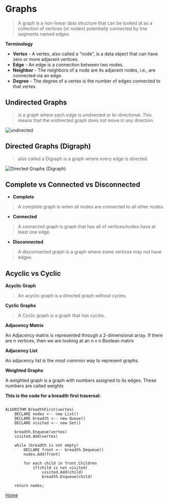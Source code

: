 # Graphs


> A graph is a non-linear data structure that can be looked at as a collection of vertices (or nodes) potentially connected by line segments named edges.


**Terminology**


  *  **Vertex** - A vertex, also called a “node”, is a data object that can have zero or more adjacent vertices.
  * **Edge** - An edge is a connection between two nodes.
  * **Neighbor** - The neighbors of a node are its
   adjacent nodes, i.e., are connected via an edge.
  * **Degree** - The degree of a vertex is the number of edges connected to that vertex.


## Undirected Graphs

>  is a graph where each edge is undirected or bi-directional. This means that the undirected graph does not move in any direction.

![undirected](https://upload.wikimedia.org/wikipedia/commons/thumb/3/3d/Undirected_graph.svg/1280px-Undirected_graph.svg.png)


## Directed Graphs (Digraph)

> also called a Digraph is a graph where every edge is directed.


![Directed Graphs (Digraph)](https://upload.wikimedia.org/wikipedia/commons/thumb/5/51/Directed_graph.svg/1280px-Directed_graph.svg.png)



## Complete vs Connected vs Disconnected

* **Complete**

> A complete graph is when all nodes are connected to all other nodes.

* **Connected**

> A connected graph is graph that has all of vertices/nodes have at least one edge.


* **Disconnected**

> A disconnected graph is a graph where some vertices may not have edges.


## Acyclic vs Cyclic

**Acyclic Graph**

>An acyclic graph is a directed graph without cycles.

**Cyclic Graphs**

>A Cyclic graph is a graph that has cycles.


**Adjacency Matrix**

An Adjacency matrix is represented through a 2-dimensional array. If there are n vertices, then we are looking at an n x n Boolean matrix


**Adjacency List**

An adjacency list is the most common way to represent graphs.


**Weighted Graphs**

A weighted graph is a graph with numbers assigned to its edges. These numbers are called weights



**This is the code for a breadth first traversal:**


```

ALGORITHM BreadthFirst(vertex)
    DECLARE nodes <-- new List()
    DECLARE breadth <-- new Queue()
    DECLARE visited <-- new Set()

    breadth.Enqueue(vertex)
    visited.Add(vertex)

    while (breadth is not empty)
        DECLARE front <-- breadth.Dequeue()
        nodes.Add(front)

        for each child in front.Children
            if(child is not visited)
                visited.Add(child)
                breadth.Enqueue(child)

    return nodes;

```


[Home](../README.md)

